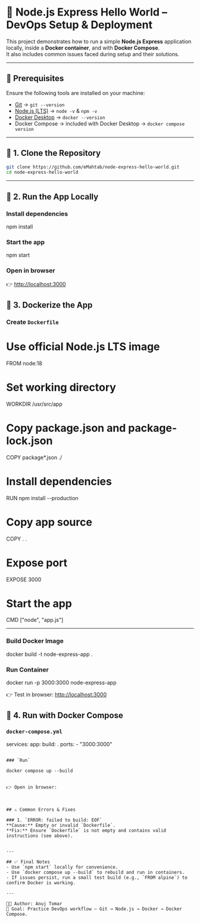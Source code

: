 # 🚀 Node.js Express Hello World – DevOps Setup & Deployment

This project demonstrates how to run a simple **Node.js Express** application locally, inside a **Docker container**, and with **Docker Compose**.  
It also includes common issues faced during setup and their solutions.

---

## 📌 Prerequisites
Ensure the following tools are installed on your machine:

- [Git](https://git-scm.com/downloads) → `git --version`
- [Node.js (LTS)](https://nodejs.org/) → `node -v` & `npm -v`
- [Docker Desktop](https://www.docker.com/products/docker-desktop/) → `docker --version`
- Docker Compose → included with Docker Desktop → `docker compose version`

---

## 🔹 1. Clone the Repository
```bash
git clone https://github.com/eMahtab/node-express-hello-world.git
cd node-express-hello-world
```

---

## 🔹 2. Run the App Locally

### Install dependencies

npm install

### Start the app

npm start


### Open in browser
👉 [http://localhost:3000](http://localhost:3000)


## 🔹 3. Dockerize the App

### Create `Dockerfile`

# Use official Node.js LTS image
FROM node:18

# Set working directory
WORKDIR /usr/src/app

# Copy package.json and package-lock.json
COPY package*.json ./

# Install dependencies
RUN npm install --production

# Copy app source
COPY . .

# Expose port
EXPOSE 3000

# Start the app
CMD ["node", "app.js"]


---

### Build Docker Image

docker build -t node-express-app .


### Run Container

docker run -p 3000:3000 node-express-app


👉 Test in browser: [http://localhost:3000](http://localhost:3000)



## 🔹 4. Run with Docker Compose

### `docker-compose.yml`

services:
  app:
    build: .
    ports:
      - "3000:3000"
```

### `Run`

docker compose up --build


👉 Open in browser: 



## ⚠️ Common Errors & Fixes

### 1. `ERROR: failed to build: EOF`
**Cause:** Empty or invalid `Dockerfile`.  
**Fix:** Ensure `Dockerfile` is not empty and contains valid instructions (see above).


---

## ✅ Final Notes
- Use `npm start` locally for convenience.  
- Use `docker compose up --build` to rebuild and run in containers.  
- If issues persist, run a small test build (e.g., `FROM alpine`) to confirm Docker is working.  

---

👨‍💻 Author: Anuj Tomar  
🎯 Goal: Practice DevOps workflow – Git → Node.js → Docker → Docker Compose.
